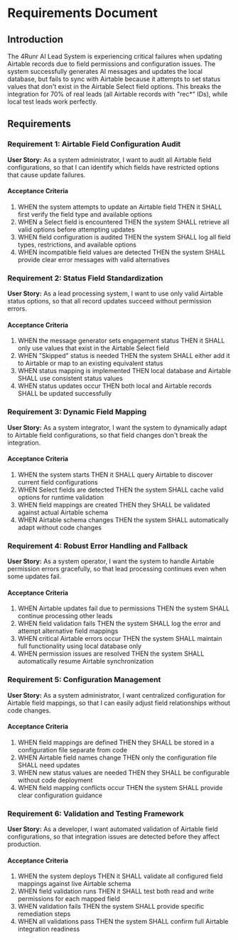 # Requirements Document

## Introduction

The 4Runr AI Lead System is experiencing critical failures when updating Airtable records due to field permissions and configuration issues. The system successfully generates AI messages and updates the local database, but fails to sync with Airtable because it attempts to set status values that don't exist in the Airtable Select field options. This breaks the integration for 70% of real leads (all Airtable records with "rec*" IDs), while local test leads work perfectly.

## Requirements

### Requirement 1: Airtable Field Configuration Audit

**User Story:** As a system administrator, I want to audit all Airtable field configurations, so that I can identify which fields have restricted options that cause update failures.

#### Acceptance Criteria

1. WHEN the system attempts to update an Airtable field THEN it SHALL first verify the field type and available options
2. WHEN a Select field is encountered THEN the system SHALL retrieve all valid options before attempting updates
3. WHEN field configuration is audited THEN the system SHALL log all field types, restrictions, and available options
4. WHEN incompatible field values are detected THEN the system SHALL provide clear error messages with valid alternatives

### Requirement 2: Status Field Standardization

**User Story:** As a lead processing system, I want to use only valid Airtable status options, so that all record updates succeed without permission errors.

#### Acceptance Criteria

1. WHEN the message generator sets engagement status THEN it SHALL only use values that exist in the Airtable Select field
2. WHEN "Skipped" status is needed THEN the system SHALL either add it to Airtable or map to an existing equivalent status
3. WHEN status mapping is implemented THEN local database and Airtable SHALL use consistent status values
4. WHEN status updates occur THEN both local and Airtable records SHALL be updated successfully

### Requirement 3: Dynamic Field Mapping

**User Story:** As a system integrator, I want the system to dynamically adapt to Airtable field configurations, so that field changes don't break the integration.

#### Acceptance Criteria

1. WHEN the system starts THEN it SHALL query Airtable to discover current field configurations
2. WHEN Select fields are detected THEN the system SHALL cache valid options for runtime validation
3. WHEN field mappings are created THEN they SHALL be validated against actual Airtable schema
4. WHEN Airtable schema changes THEN the system SHALL automatically adapt without code changes

### Requirement 4: Robust Error Handling and Fallback

**User Story:** As a system operator, I want the system to handle Airtable permission errors gracefully, so that lead processing continues even when some updates fail.

#### Acceptance Criteria

1. WHEN Airtable updates fail due to permissions THEN the system SHALL continue processing other leads
2. WHEN field validation fails THEN the system SHALL log the error and attempt alternative field mappings
3. WHEN critical Airtable errors occur THEN the system SHALL maintain full functionality using local database only
4. WHEN permission issues are resolved THEN the system SHALL automatically resume Airtable synchronization

### Requirement 5: Configuration Management

**User Story:** As a system administrator, I want centralized configuration for Airtable field mappings, so that I can easily adjust field relationships without code changes.

#### Acceptance Criteria

1. WHEN field mappings are defined THEN they SHALL be stored in a configuration file separate from code
2. WHEN Airtable field names change THEN only the configuration file SHALL need updates
3. WHEN new status values are needed THEN they SHALL be configurable without code deployment
4. WHEN field mapping conflicts occur THEN the system SHALL provide clear configuration guidance

### Requirement 6: Validation and Testing Framework

**User Story:** As a developer, I want automated validation of Airtable field configurations, so that integration issues are detected before they affect production.

#### Acceptance Criteria

1. WHEN the system deploys THEN it SHALL validate all configured field mappings against live Airtable schema
2. WHEN field validation runs THEN it SHALL test both read and write permissions for each mapped field
3. WHEN validation fails THEN the system SHALL provide specific remediation steps
4. WHEN all validations pass THEN the system SHALL confirm full Airtable integration readiness
